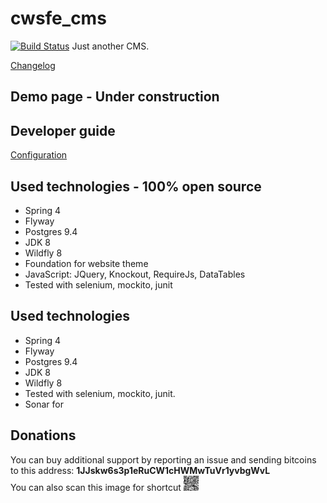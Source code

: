 cwsfe_cms
=========
[![Build Status](https://travis-ci.org/RadoslawOsinski/cwsfe_cms.svg?branch=master)](https://travis-ci.org/RadoslawOsinski/cwsfe_cms)
Just another CMS.

[Changelog](CHANGELOG.md)

Demo page - Under construction
---

Developer guide
---
[Configuration](/cwsfe_cms_website/env_configuration/standalone/configure.txt)

Used technologies - 100% open source
---
- Spring 4
- Flyway
- Postgres 9.4
- JDK 8
- Wildfly 8
- Foundation for website theme
- JavaScript: JQuery, Knockout, RequireJs, DataTables
- Tested with selenium, mockito, junit

Used technologies
---
- Spring 4
- Flyway
- Postgres 9.4
- JDK 8
- Wildfly 8
- Tested with selenium, mockito, junit. 
- Sonar for 

Donations
---
You can buy additional support by reporting an issue and sending bitcoins to this address: <b>1JJskw6s3p1eRuCW1cHWMwTuVr1yvbgWvL</b>
<br/>
You can also scan this image for shortcut <img style="width: 24px; height 24px;" src="donations/BitcoinPublicKey_50x50_1JJskw6s3p1eRuCW1cHWMwTuVr1yvbgWvL.png">
